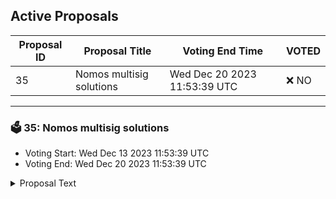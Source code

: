 ## Active Proposals

| Proposal ID | Proposal Title | Voting End Time | VOTED |
|-------------|----------------|-----------------|-------|
| 35 | Nomos multisig solutions | Wed Dec 20 2023 11:53:39 UTC | ❌ NO |

---

### 🗳 35: Nomos multisig solutions
- Voting Start: Wed Dec 13 2023 11:53:39 UTC
- Voting End: Wed Dec 20 2023 11:53:39 UTC

<details>
<summary>Proposal Text</summary>
 
n### IntroductionnnThis proposal seeks to transition Archway Sub DAOs into using Nomos multisig solutions. The aim is to enhance the operational efficiency and security of these Sub DAOs, aligning with the community's interest as discussed on the Archway forum.nn### Proposal DetailsnnThe transition to Nomos multisig for Archway Sub DAOs will:nn- Provide an improved governance mechanism, ensuring more secure and efficient decision-making.n n- Facilitate better asset management and distribution within each Sub DAO.n n- Enhance the overall transparency and accountability of DAO operations.n nnThis move aligns with our continuous efforts to streamline DAO functionalities and governance processes. For more details and to join the discussion, visit the Archway forum: [Using Nomos Multisig for Archway DAO and Sub DAO](https://gov.archway.io/t/using-nomos-multisig-for-archway-dao-and-sub-dao/345).nn### Budget RequestnnNot applicable. This proposal primarily involves operational transition and does not require a budget allocation.n
</details>
